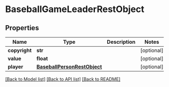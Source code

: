 # BaseballGameLeaderRestObject

## Properties
Name | Type | Description | Notes
------------ | ------------- | ------------- | -------------
**copyright** | **str** |  | [optional] 
**value** | **float** |  | [optional] 
**player** | [**BaseballPersonRestObject**](BaseballPersonRestObject.md) |  | [optional] 

[[Back to Model list]](../README.md#documentation-for-models) [[Back to API list]](../README.md#documentation-for-api-endpoints) [[Back to README]](../README.md)

